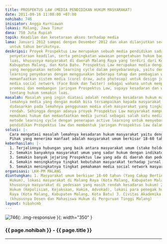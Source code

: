 ```yaml
---
title: PROSPEKTUS LAW (MEDIA PENDIDIKAN HUKUM MASYARAKAT)
date: 2011-09-16 11:08:00 +07:00
nohibah: 746
inisiator: Angga Kurniawan
lokasi: Malang, Jawa Timur
dana: 750 Juta Rupiah
topik: Keadilan dan kesetaraan akses terhadap media
lama: Januari 2012 sampai dengan Desember 2012 dan akan dilanjutkan secara mandiri
  untuk tahun berikutnya.
deskripsi: Proyek Prospektus Law merupakan sebuah media pendidikan sadar hukum dan
  penyetaraan keadilan, serta peningkatan wawasan pengetahuan hukum bagi masyarakat
  luas, khususnya masyarakat di daerah Malang Raya yang terdiri dari Kota Malang,
  Kabupaten Malang, dan Kota Batu. Prospektus Law merupakan media dengan bentuk jurnal
  yang menggunakan metode learning cycle dalam penyebarannya, yaitu dengan active
  learning penyebaran dengan menggunakan beberapa tahap dan pembagian wilayah serta
  memanfaatkan sistem media (corel draw, auto photosop) untuk design jurnal. Pemanfaatan
  media social network (Face Book dan Twiter) sebagai wahana untuk mempermudah dalam
  promosi dan membangun jaringan Prospektus Law, supaya kesadaran dan wawasan masyarakat
  tentang hukum semakin luas.
masalah: Masalah yang ingin diatasi adalah rendahnya kesadaran hukum masyarakat akibat
  lemahnya media yang dengan mudah bisa tersampaikan kepada masyarakat umum hal ini
  didasarkan pada lemahnya penggunaan media oleh masyarakat yang tingkat pendidikannya
  rendah. Sehingga dengan adanya proyek Prospektus Law masyarakat mampu dengan mudah
  memahami hukum dan memanfaatkan media jurnal sebagai salah satu media dengan menggunakan
  metode learning cycle dengan penerapan active learning untuk menyebarluaskan media
  pendidikan Prospektus law dan membentuk jaringan Prospektus law dalam jumlah besar
solusi: |-
  Cara mengatasi masalah lemahnya kesadaran hukum masyarakat yaitu dengan memanfaatkan Lembaga Kajian Hukum dan Pemberdayaan Masyarakat sebagai salah satu lembaga yang mampu menciptakan media yang kreatif bagi masyarakat dengan memanfaatkan media yang mudah dan menggunakan metode yang mampu mengembangkan jaringan Prospektus law sebagai ujung tombak dalam pendidikan dan pembelajaran hukum bagi masyarakat luas yang masih lemah akan kesadaran hukum dan media. Salah satu media yang akan di pakai dalam Prospektus law adalah berupa jurnal hukum yang akan terbit secara kontinyu dan menggunakan metode learning cycle yang bergerak dari satu wilayah dan akan dikembangkan oleh jaringan Prospektus law secara active learning yang akan dibentuk oleh LKH-PM.
  Pihak yang menerima manfaat adalah masyarakat umum berkisar 18-60 tahun (Yang Cakap Bertindak Secara Hukum), lokasi masyarakat di Malang Raya (Kota Malang, Kabupaten Malang, Kota Batu khususnya masyarakat di pedesaan yang masih rendah kesadaran hukum), para penegak hukum (Kepolisian, Kejaksaan, Hakim, Advokad), lokasi para penegak hukum se-Malang Raya (Kota Malang, Kabupaten Malang, Kota Batu), serta civitas akademika se-Malang Raya (khususnya Dosen dan Mahasiswa Hukum di Perguruan Tinggi Malang).
keberhasilan: |-
  1. Terjalinnya hubungan yang baik antara masyarakat umum (stake holder) dengan Lembaga Kajian Hukum dan Pemberdayaan masyarakat (LKH-PM)
  2. Semakin banyaknya masyarakat umum yang sadar hukum dengan indikator keberhasilan banyaknya masyarakat yang memahami prosedur hukum dan sistem hukum yang ada di Indonesia
  3. Semakin banyak jejaring Prospektus law yang ada di daerah dan pedesaan malang raya sebagai mitra kerja dalam mengawal kesadaran hukum masyarakat
  4. Semakin meningkatnya tingkat kebutuhan masyarakat terhadap jurnal Prospektus law sebagai media kesadaran hukum
  5. Semakin meningkatnya tingkat pemahaman media social network masyarakat khususnya media facebook dan twitter LKH-PM
organisasi: LKH-PM MALANG
diuntungkan: 1. Masyarakat umum berkisar 18-60 tahun (Yang Cakap Bertindak Secara
  Hukum), lokasi masyarakat di Malang Raya (Kota Malang, Kabupaten Malang, Kota Batu
  khususnya masyarakat di pedesaan yang masih rendah kesadaran hukum) 2. Para Penegak
  Hukum (Kepolisian, Kejaksaan, Hakim, Advokad), lokasi para penegak hukum se-Malang
  Raya (Kota Malang, Kabupaten Malang, Kota Batu) 3. Civitas Akademika se-Malang Raya
  (khususnya Dosen dan Mahasiswa Hukum di Perguruan Tinggi Malang)
layout: hibahcmb
---
```


![746](/static/img/hibahcmb/746.png){: .img-responsive }{: width="350" }

### {{ page.nohibah }} - {{ page.title }}

---
